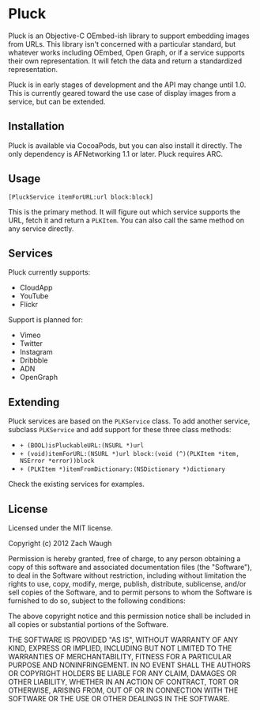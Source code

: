 # Pluck

Pluck is an Objective-C OEmbed-ish library to support embedding images from URLs. This library isn't concerned with a particular standard, but whatever works including OEmbed, Open Graph, or if a service supports their own representation. It will fetch the data and return a standardized representation.

Pluck is in early stages of development and the API may change until 1.0. This is currently geared toward the use case of display images from a service, but can be extended.

## Installation

Pluck is available via CocoaPods, but you can also install it directly. The only dependency is AFNetworking 1.1 or later. Pluck requires ARC.

## Usage

`[PluckService itemForURL:url block:block]`

This is the primary method. It will figure out which service supports the URL, fetch it and return a `PLKItem`. You can also call the same method on any service directly.


## Services

Pluck currently supports:

- CloudApp
- YouTube
- Flickr

Support is planned for:
- Vimeo
- Twitter
- Instagram
- Dribbble
- ADN
- OpenGraph

## Extending

Pluck services are based on the `PLKService` class. To add another service, subclass `PLKService` and add support for these three class methods:

- `+ (BOOL)isPluckableURL:(NSURL *)url`
- `+ (void)itemForURL:(NSURL *)url block:(void (^)(PLKItem *item, NSError *error))block`
- `+ (PLKItem *)itemFromDictionary:(NSDictionary *)dictionary`

Check the existing services for examples.

## License

Licensed under the MIT license.

Copyright (c) 2012 Zach Waugh

Permission is hereby granted, free of charge, to any person obtaining a copy of this software and associated documentation files (the "Software"), to deal in the Software without restriction, including without limitation the rights to use, copy, modify, merge, publish, distribute, sublicense, and/or sell copies of the Software, and to permit persons to whom the Software is furnished to do so, subject to the following conditions:

The above copyright notice and this permission notice shall be included in all copies or substantial portions of the Software.

THE SOFTWARE IS PROVIDED "AS IS", WITHOUT WARRANTY OF ANY KIND, EXPRESS OR IMPLIED, INCLUDING BUT NOT LIMITED TO THE WARRANTIES OF MERCHANTABILITY, FITNESS FOR A PARTICULAR PURPOSE AND NONINFRINGEMENT. IN NO EVENT SHALL THE AUTHORS OR COPYRIGHT HOLDERS BE LIABLE FOR ANY CLAIM, DAMAGES OR OTHER LIABILITY, WHETHER IN AN ACTION OF CONTRACT, TORT OR OTHERWISE, ARISING FROM, OUT OF OR IN CONNECTION WITH THE SOFTWARE OR THE USE OR OTHER DEALINGS IN THE SOFTWARE.